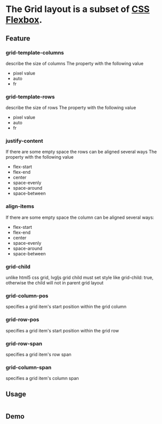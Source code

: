 # The Grid layout is a subset of [CSS Flexbox](https://css-tricks.com/snippets/css/complete-guide-grid/).

## Feature

### grid-template-columns
describe the size of columns
The property with the following value
- pixel value
- auto
- fr

### grid-template-rows
describe the size of rows 
The property with the following value
- pixel value
- auto
- fr

### justify-content
If there are some empty space the rows can be aligned several ways
The property with the following value
- flex-start
- flex-end
- center
- space-evenly
- space-around
- space-between

### align-items
If there are some empty space the column can be aligned several ways:
- flex-start
- flex-end
- center
- space-evenly
- space-around
- space-between

### grid-child
unlike html5 css grid, lvgljs grid child must set style like grid-child: true, otherwise the child will not in parent grid layout

### grid-column-pos
specifies a grid item's start position within the grid column

### grid-row-pos
specifies a grid item's start position within the grid row

### grid-row-span
specifies a grid item's row span

### grid-column-span
specifies a grid item's column span

## Usage
```js

```

## Demo




